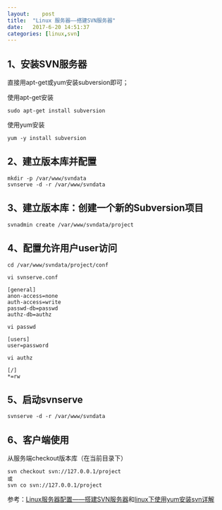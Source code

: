 ```yaml
---
layout:    post
title:  "Linux 服务器——搭建SVN服务器"
date:   2017-6-20 14:51:37
categories: [linux,svn]
---
```



## 1、安装SVN服务器 ##

直接用apt-get或yum安装subversion即可；

使用apt-get安装

```
sudo apt-get install subversion
```

使用yum安装

```
yum -y install subversion 
```


## 2、建立版本库并配置 ##

```
mkdir -p /var/www/svndata
svnserve -d -r /var/www/svndata
```


## 3、建立版本库：创建一个新的Subversion项目 ##

```
svnadmin create /var/www/svndata/project
```


## 4、配置允许用户user访问 ##

```
cd /var/www/svndata/project/conf
```

```
vi svnserve.conf

[general]
anon-access=none
auth-access=write
passwd-db=passwd
authz-db=authz

vi passwd

[users]
user=password

vi authz

[/]
*=rw
```


## 5、启动svnserve ##

```
svnserve -d -r /var/www/svndata
```


## 6、客户端使用 ##

从服务端checkout版本库（在当前目录下）

```
svn checkout svn://127.0.0.1/project
或
svn co svn://127.0.0.1/project
```

参考：[Linux服务器配置——搭建SVN服务器](http://blog.csdn.net/a649518776/article/details/39433883 "Linux服务器配置——搭建SVN服务器")和[linux下使用yum安装svn详解](http://blog.csdn.net/tjcyjd/article/details/41673705 "linux下使用yum安装svn详解")